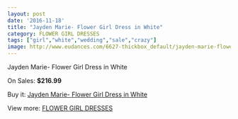 ```yaml
---
layout: post
date: '2016-11-18'
title: "Jayden Marie- Flower Girl Dress in White"
category: FLOWER GIRL DRESSES
tags: ["girl","white","wedding","sale","crazy"]
image: http://www.eudances.com/6627-thickbox_default/jayden-marie-flower-girl-dress-in-white.jpg
---
```

Jayden Marie- Flower Girl Dress in White

On Sales: **$216.99**
<a href="https://www.eudances.com/en/flower-girl-dresses/2439-jayden-marie-flower-girl-dress-in-white.html"><amp-img layout="responsive" width="600" height="600" src="//www.eudances.com/6627-thickbox_default/jayden-marie-flower-girl-dress-in-white.jpg" alt="Jayden Marie- Flower Girl Dress in White 0" /></a>

Buy it: [Jayden Marie- Flower Girl Dress in White](https://www.eudances.com/en/flower-girl-dresses/2439-jayden-marie-flower-girl-dress-in-white.html "Jayden Marie- Flower Girl Dress in White")

View more: [FLOWER GIRL DRESSES](https://www.eudances.com/en/30-flower-girl-dresses "FLOWER GIRL DRESSES")